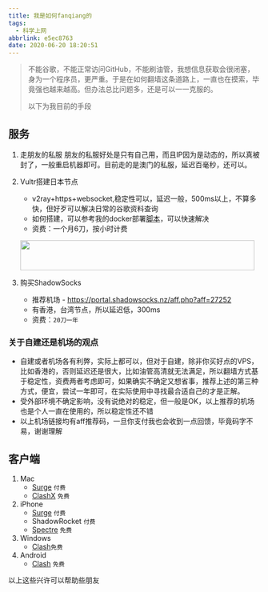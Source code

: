 ```yaml
---
title: 我是如何fanqiang的
tags:
  - 科学上网
abbrlink: e5ec8763
date: 2020-06-20 18:20:51
---
```


> 不能谷歌，不能正常访问GitHub，不能刷油管，我想信息获取会很闭塞，身为一个程序员，更严重。于是在如何翻墙这条道路上，一直也在摸索，毕竟强也越来越高。但办法总比问题多，还是可以一一克服的。
> 
> 以下为我目前的手段


## 服务
1. 走朋友的私服
	朋友的私服好处是只有自己用，而且IP因为是动态的，所以真被封了，一般重启机器即可。目前走的是澳门的私服，延迟百毫秒，还可以。
	
2. Vultr搭建日本节点
	
	- v2ray+https+websocket,稳定性可以，延迟一般，500ms以上，不算多快，但好歹可以解决日常的谷歌资料查询
	- 如何搭建，可以参考我的docker部署[脚本](https://github.com/alanhg/v2ray-docker)，可以快速解决
	- 资费：一个月6刀，按小时计费

	<a href="https://www.vultr.com/?ref=8363373"><img src="https://www.vultr.com/media/banners/banner_468x60.png" width="468" height="60"></a>

3. 购买ShadowSocks
   
   - 推荐机场 - https://portal.shadowsocks.nz/aff.php?aff=27252
   - 有香港，台湾节点，所以延迟低，300ms
   - 资费：`20刀一年`
     
### 关于自建还是机场的观点

 - 自建或者机场各有利弊，实际上都可以，但对于自建，除非你买好点的VPS，比如香港的，否则延迟还是很大，比如油管高清就无法满足，所以翻墙方式基于稳定性，资费两者考虑即可，如果确实不确定又想省事，推荐上述的第三种方式，便宜，尝试一年即可，在实际使用中寻找最合适自己的才是正解。
 - 受外部环境不确定影响，没有说绝对的稳定，但一般是OK，以上推荐的机场也是个人一直在使用的，所以稳定性还不错
 - 以上机场链接均有aff推荐码，一旦你支付我也会收到一点回馈，毕竟码字不易，谢谢理解

##  客户端

1. Mac
   - [Surge](https://nssurge.com/) `付费`
   - [ClashX](https://github.com/yichengchen/clashX/releases) `免费`
2. iPhone
   - [Surge](https://nssurge.com/) `付费`
   - ShadowRocket `付费`
   - [Spectre](https://apps.apple.com/app/spectre-vpn/id1508712998) `免费`
3. Windows
   - [Clash](https://github.com/Fndroid/clash_for_windows_pkg/releases)`免费`
4. Android
   - [Clash](https://github.com/Kr328/ClashForAndroid/releases) `免费`

以上这些兴许可以帮助些朋友 	

